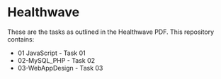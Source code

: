 # Healthwave

These are the tasks as outlined in the Healthwave PDF. This repository contains:

* 01 JavaScript - Task 01
* 02-MySQL_PHP - Task 02
* 03-WebAppDesign - Task 03